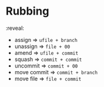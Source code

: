 # Rubbing

:reveal:
- assign => `ufile + branch`
- unassign => `file + 00`
- amend => `ufile + commit`
- squash => `commit + commit`
- uncommit => `commit + 00`
- move commit => `commit + branch`
- move file => `file + commit`
